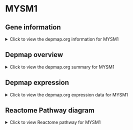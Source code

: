 <h1>MYSM1</h1>

<h2>Gene information</h2>
<details>
  <summary>Click to view the depmap.org information for MYSM1</summary>
  <iframe src="https://depmap.org/portal/gene/MYSM1?tab=about" style="border:none;width:100%;height:800px"></iframe>
</details>

<h2>Depmap overview</h2>
<details>
  <summary>Click to view the depmap.org summary for MYSM1</summary>
  <iframe src="https://depmap.org/portal/gene/MYSM1?tab=overview" style="border:none;width:100%;height:800px"></iframe>
</details>

<h2>Depmap expression</h2>
<details>
  <summary>Click to view the depmap.org expression data for MYSM1</summary>
  <iframe src="https://depmap.org/portal/gene/MYSM1?tab=characterization" style="border:none;width:100%;height:800px"></iframe>
</details>



<h2>Reactome Pathway diagram</h2>
<details>
  <summary>Click to view Reactome pathway for MYSM1</summary>
  <p>Metalloprotease DUBs</p>
  <iframe src="https://reactome.org/PathwayBrowser/#/R-HSA-5689901" style="border:none;width:100%;height:800px"></iframe>
</details>



